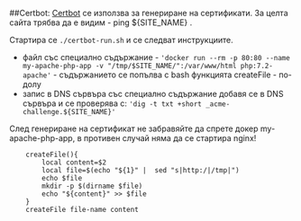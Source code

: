 
##Certbot:
[Certbot](https://hub.docker.com/r/certbot/certbot/)
 се използва за генериране на сертификати. За целта сайта трябва да е видим -  ping ${SITE_NAME} .

Стартира  се `./certbot-run.sh` и се следват инструкциите.

  * файл със специално съдържание - `'docker run --rm -p 80:80 --name my-apache-php-app -v "/tmp/$SITE_NAME/":/var/www/html php:7.2-apache'` -  съдържанието се попълва с bash функцията createFile - по-долу
  * запис в DNS сървъра със специално съдържание добавя се в DNS сървъра и се проверява с: `'dig -t txt +short _acme-challenge.${SITE_NAME}'`

След генериране на сертификат не забравяйте да спрете докер my-apache-php-app, в противен случай няма да се стартира nginx!


        createFile(){
            local content=$2
            local file=$(echo "${1}" |  sed "s|http:/|/tmp|")
            echo $file
            mkdir -p $(dirname $file)
            echo "${content}" >> $file
        }
        createFile file-name content


